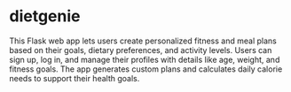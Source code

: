 # dietgenie
This Flask web app lets users create personalized fitness and meal plans based on their goals, dietary preferences, and activity levels. Users can sign up, log in, and manage their profiles with details like age, weight, and fitness goals. The app generates custom plans and calculates daily calorie needs to support their health goals.
